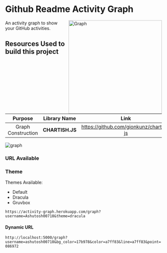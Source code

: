 # Github Readme Activity Graph

<img align="right" src="https://github.com/Ashutosh00710/github-readme-activity-graph/blob/main/asset/graph.jpg" alt="Graph" height=300/>

An activity graph to show your GitHub activities.

## Resources Used to build this project

|      Purpose       |  Library Name   |                   Link                    |
| :----------------: | :-------------: | :---------------------------------------: |
| Graph Construction | **CHARTISH.JS** | <https://github.com/gionkunz/chartist-js> |

<img src="https://activity-graph.herokuapp.com/graph?username=Ashutosh00710&theme=dracula" alt="graph"/>

### URL Available

### Theme

Themes Available:

- Default
- Dracula
- Gruvbox

`https://activity-graph.herokuapp.com/graph?username=Ashutosh00710&theme=dracula`

#### Dynamic URL

`http://localhost:5000/graph?username=ashutosh00710&bg_color=17b978&color=a7ff83&line=a7ff83&point=086972`
